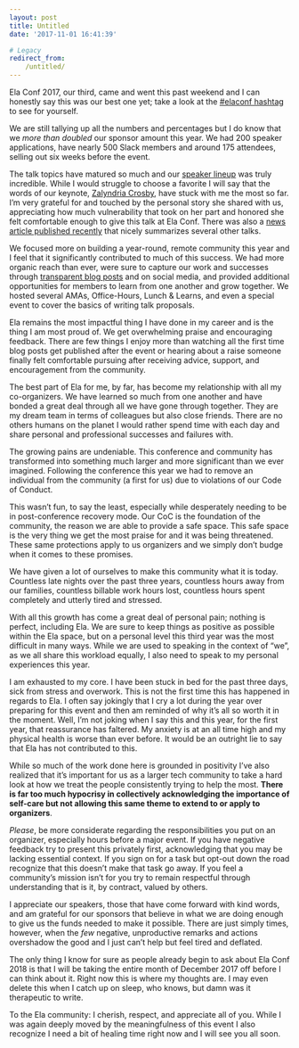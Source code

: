 ```yaml
---
layout: post
title: Untitled
date: '2017-11-01 16:41:39'

# Legacy
redirect_from:
    /untitled/
---
```


Ela Conf 2017, our third, came and went this past weekend and I can honestly say this was our best one yet; take a look at the [#elaconf hashtag](https://twitter.com/search?vertical=default&q=%23elaconf&src=typd) to see for yourself.  

We are still tallying up all the numbers and percentages but I do know that we *more than doubled* our sponsor amount this year. We had 200 speaker applications, have nearly 500 Slack members and around 175 attendees, selling out six weeks before the event.

The talk topics have matured so much and our [speaker lineup](http://elaconf.com/#speakers) was truly incredible. While I would struggle to choose a favorite I will say that the words of our keynote, [Zalyndria Crosby](http://elaconf.com/2017/speakers/zalyndria-crosby/), have stuck with me the most so far. I’m very grateful for and touched by the personal story she shared with us, appreciating how much vulnerability that took on her part and honored she felt comfortable enough to give this talk at Ela Conf. There was also a [news article published recently](http://generocity.org/philly/2017/10/31/ela-conf-lessons-leadership-technology-women-trans/) that nicely summarizes several other talks.  

We focused more on building a year-round, remote community this year and I feel that it significantly contributed to much of this success. We had more organic reach than ever, were sure to capture our work and successes through [transparent blog posts](https://medium.com/@elaconf) and on social media, and provided additional opportunities for members to learn from one another and grow together. We hosted several AMAs, Office-Hours, Lunch & Learns, and even a special event to cover the basics of writing talk proposals.   

Ela remains the most impactful thing I have done in my career and is the thing I am most proud of. We get overwhelming praise and encouraging feedback. There are few things I enjoy more than watching all the first time blog posts get published after the event or hearing about a raise someone finally felt comfortable pursuing after receiving advice, support, and encouragement from the community.

The best part of Ela for me, by far, has become my relationship with all my co-organizers. We have learned so much from one another and have bonded a great deal through all we have gone through together. They are my dream team in terms of colleagues but also close friends. There are no others humans on the planet I would rather spend time with each day and share personal and professional successes and failures with.

The growing pains are undeniable. This conference and community has transformed into something much larger and more significant than we ever imagined. Following the conference this year we had to remove an individual from the community (a first for us) due to violations of our Code of Conduct.

This wasn’t fun, to say the least, especially while desperately needing to be in post-conference recovery mode. Our CoC is the foundation of the community, the reason we are able to provide a safe space. This safe space is the very thing we get the most praise for and it was being threatened. These same protections apply to us organizers and we simply don’t budge when it comes to these promises.   

We have given a lot of ourselves to make this community what it is today. Countless late nights over the past three years, countless hours away from our families, countless billable work hours lost, countless hours spent completely and utterly tired and stressed.

With all this growth has come a great deal of personal pain; nothing is perfect, including Ela. We are sure to keep things as positive as possible within the Ela space, but on a personal level this third year was the most difficult in many ways. While we are used to speaking in the context of “we”, as we all share this workload equally, I also need to speak to my personal experiences this year.

I am exhausted to my core. I have been stuck in bed for the past three days, sick from stress and overwork. This is not the first time this has happened in regards to Ela. I often say jokingly that I cry a lot during the year over preparing for this event and then am reminded of why it’s all so worth it in the moment. Well, I’m not joking when I say this and this year, for the first year, that reassurance has faltered. My anxiety is at an all time high and my physical health is worse than ever before. It would be an outright lie to say that Ela has not contributed to this.  

While so much of the work done here is grounded in positivity I’ve also realized that it’s important for us as a larger tech community to take a hard look at how we treat the people consistently trying to help the most. **There is far too much hypocrisy in collectively acknowledging the importance of self-care but not allowing this same theme to extend to or apply to organizers**.

*Please*, be more considerate regarding the responsibilities you put on an organizer, especially hours before a major event. If you have negative feedback try to present this privately first, acknowledging that you may be lacking essential context. If you sign on for a task but opt-out down the road recognize that this doesn’t make that task go away. If you feel a community’s mission isn’t for you try to remain respectful through understanding that is it, by contract, valued by others.

I appreciate our speakers, those that have come forward with kind words, and am grateful for our sponsors that believe in what we are doing enough to give us the funds needed to make it possible. There are just simply times, however, when the *few* negative, unproductive remarks and actions overshadow the good and I just can’t help but feel tired and deflated.

The only thing I know for sure as people already begin to ask about Ela Conf 2018 is that I will be taking the entire month of December 2017 off before I can think about it. Right now this is where my thoughts are. I may even delete this when I catch up on sleep, who knows, but damn was it therapeutic to write.

To the Ela community: I cherish, respect, and appreciate all of you. While I was again deeply moved by the meaningfulness of this event I also recognize I need a bit of healing time right now and I will see you all soon.
